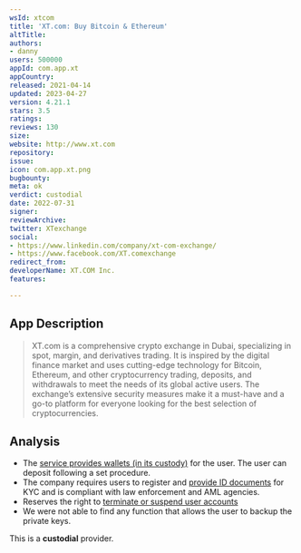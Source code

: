 ```yaml
---
wsId: xtcom
title: 'XT.com: Buy Bitcoin & Ethereum'
altTitle: 
authors:
- danny
users: 500000
appId: com.app.xt
appCountry: 
released: 2021-04-14
updated: 2023-04-27
version: 4.21.1
stars: 3.5
ratings: 
reviews: 130
size: 
website: http://www.xt.com
repository: 
issue: 
icon: com.app.xt.png
bugbounty: 
meta: ok
verdict: custodial
date: 2022-07-31
signer: 
reviewArchive: 
twitter: XTexchange
social:
- https://www.linkedin.com/company/xt-com-exchange/
- https://www.facebook.com/XT.comexchange
redirect_from: 
developerName: XT.COM Inc.
features: 

---
```


## App Description 

> XT.com is a comprehensive crypto exchange in Dubai, specializing in spot, margin, and derivatives trading. It is inspired by the digital finance market and uses cutting-edge technology for Bitcoin, Ethereum, and other cryptocurrency trading, deposits, and withdrawals to meet the needs of its global active users. The exchange’s extensive security measures make it a must-have and a go-to platform for everyone looking for the best selection of cryptocurrencies. 

##  Analysis 

- The [service provides wallets (in its custody)](https://xtsupport.zendesk.com/hc/en-us/articles/900002125523-How-to-Deposit-Cryptos-to-Your-XT-Account-) for the user. The user can deposit following a set procedure.
- The company requires users to register and [provide ID documents](https://xtsupport.zendesk.com/hc/en-us/articles/8597411796377-XT-com-s-AML-KYC-POLICIES-AND-PROCEDURES-) for KYC and is compliant with law enforcement and AML agencies.
- Reserves the right to [terminate or suspend user accounts](https://xtsupport.zendesk.com/hc/en-us/articles/900006675406-Regulations-on-Abnormal-Trading-Management) 
- We were not able to find any function that allows the user to backup the private keys. 

This is a **custodial** provider.

